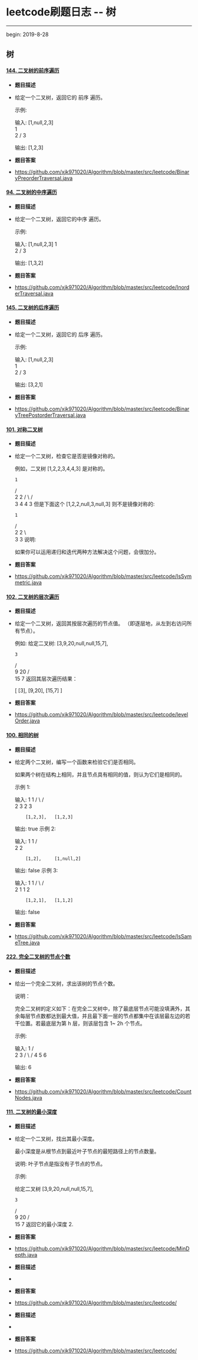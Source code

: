 # leetcode刷题日志 -- 树

---

begin: 2019-8-28

## 树

#### [144. 二叉树的前序遍历](https://leetcode-cn.com/problems/binary-tree-preorder-traversal/)

- **题目描述**

- 给定一个二叉树，返回它的 前序 遍历。

   示例:

  输入: [1,null,2,3]  
     1
      \
       2
      /
     3 

  输出: [1,2,3]

- **题目答案**

- https://github.com/xjk971020/Algorithm/blob/master/src/leetcode/BinaryPreorderTraversal.java

#### [94. 二叉树的中序遍历](https://leetcode-cn.com/problems/binary-tree-inorder-traversal/)

- **题目描述**

- 给定一个二叉树，返回它的中序 遍历。

  示例:

  输入: [1,null,2,3]
     1
      \
       2
      /
     3

  输出: [1,3,2]

- **题目答案**

- https://github.com/xjk971020/Algorithm/blob/master/src/leetcode/InorderTraversal.java

#### [145. 二叉树的后序遍历](https://leetcode-cn.com/problems/binary-tree-postorder-traversal/)

- **题目描述**

- 给定一个二叉树，返回它的 后序 遍历。

  示例:

  输入: [1,null,2,3]  
     1
      \
       2
      /
     3 

  输出: [3,2,1]

- **题目答案**

- https://github.com/xjk971020/Algorithm/blob/master/src/leetcode/BinaryTreePostorderTraversal.java

#### [101. 对称二叉树](https://leetcode-cn.com/problems/symmetric-tree/)

- **题目描述**

- 给定一个二叉树，检查它是否是镜像对称的。

  例如，二叉树 [1,2,2,3,4,4,3] 是对称的。

      1
     / \
    2   2
   / \ / \
  3  4 4  3
  但是下面这个 [1,2,2,null,3,null,3] 则不是镜像对称的:

      1
     / \
    2   2
     \   \
     3    3
  说明:

  如果你可以运用递归和迭代两种方法解决这个问题，会很加分。

- **题目答案**

- https://github.com/xjk971020/Algorithm/blob/master/src/leetcode/IsSymmetric.java

#### [102. 二叉树的层次遍历](https://leetcode-cn.com/problems/binary-tree-level-order-traversal/)

- **题目描述**

- 给定一个二叉树，返回其按层次遍历的节点值。 （即逐层地，从左到右访问所有节点）。

  例如:
  给定二叉树: [3,9,20,null,null,15,7],

      3
     / \
    9  20
      /  \
     15   7
  返回其层次遍历结果：

  [
    [3],
    [9,20],
    [15,7]
  ]

- **题目答案**

- https://github.com/xjk971020/Algorithm/blob/master/src/leetcode/levelOrder.java

#### [100. 相同的树](https://leetcode-cn.com/problems/same-tree/)

- **题目描述**

- 给定两个二叉树，编写一个函数来检验它们是否相同。

  如果两个树在结构上相同，并且节点具有相同的值，则认为它们是相同的。

  示例 1:

  输入:       1         1
            / \       / \
           2   3     2   3

          [1,2,3],   [1,2,3]

  输出: true
  示例 2:

  输入:      1          1
            /           \
           2             2

          [1,2],     [1,null,2]

  输出: false
  示例 3:

  输入:       1         1
            / \       / \
           2   1     1   2

          [1,2,1],   [1,1,2]

  输出: false

- **题目答案**

- https://github.com/xjk971020/Algorithm/blob/master/src/leetcode/IsSameTree.java

#### [222. 完全二叉树的节点个数](https://leetcode-cn.com/problems/count-complete-tree-nodes/)

- **题目描述**

- 给出一个完全二叉树，求出该树的节点个数。

  说明：

  完全二叉树的定义如下：在完全二叉树中，除了最底层节点可能没填满外，其余每层节点数都达到最大值，并且最下面一层的节点都集中在该层最左边的若干位置。若最底层为第 h 层，则该层包含 1~ 2h 个节点。

  示例:

  输入: 
      1
     / \
    2   3
   / \  /
  4  5 6

  输出: 6

- **题目答案**

- https://github.com/xjk971020/Algorithm/blob/master/src/leetcode/CountNodes.java

#### [111. 二叉树的最小深度](https://leetcode-cn.com/problems/minimum-depth-of-binary-tree/)

- **题目描述**

- 给定一个二叉树，找出其最小深度。

  最小深度是从根节点到最近叶子节点的最短路径上的节点数量。

  说明: 叶子节点是指没有子节点的节点。

  示例:

  给定二叉树 [3,9,20,null,null,15,7],

      3
     / \
    9  20
      /  \
     15   7
  返回它的最小深度  2.

- **题目答案**

- https://github.com/xjk971020/Algorithm/blob/master/src/leetcode/MinDepth.java

- **题目描述**
- 
- **题目答案**
- https://github.com/xjk971020/Algorithm/blob/master/src/leetcode/

- **题目描述**
- 
- **题目答案**
- https://github.com/xjk971020/Algorithm/blob/master/src/leetcode/